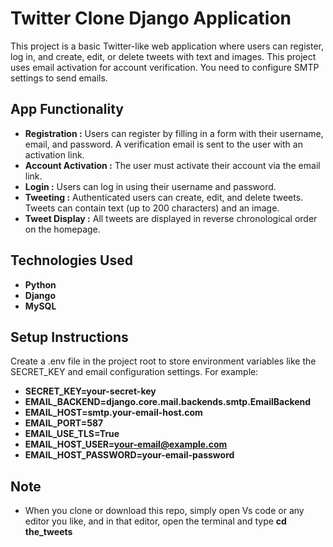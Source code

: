 # Twitter Clone Django Application

This project is a basic Twitter-like web application where users can register, log in, and create, edit, or delete tweets with text and images. This project uses email activation for account verification. You need to configure SMTP settings to send emails.


## App Functionality

- **Registration :** Users can register by filling in a form with their username, email, and password. A verification email is sent to the user with an activation link.
- **Account Activation :** The user must activate their account via the email link.
- **Login :** Users can log in using their username and password.
- **Tweeting :** Authenticated users can create, edit, and delete tweets. Tweets can contain text (up to 200 characters) and an image.
- **Tweet Display :** All tweets are displayed in reverse chronological order on the homepage.


## Technologies Used

- **Python**
- **Django**
- **MySQL**


## Setup Instructions

Create a .env file in the project root to store environment variables like the SECRET_KEY and email configuration settings. For example:

- **SECRET_KEY=your-secret-key**
- **EMAIL_BACKEND=django.core.mail.backends.smtp.EmailBackend**
- **EMAIL_HOST=smtp.your-email-host.com**
- **EMAIL_PORT=587**
- **EMAIL_USE_TLS=True**
- **EMAIL_HOST_USER=your-email@example.com**
- **EMAIL_HOST_PASSWORD=your-email-password**


## Note 

- When you clone or download this repo, simply open Vs code or any editor you like, and in that editor, open the terminal and type **cd the_tweets**

